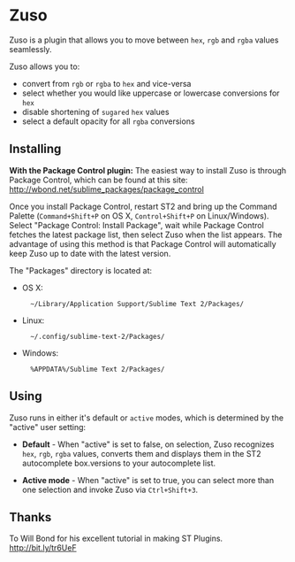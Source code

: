 Zuso
====

Zuso is a plugin that allows you to move between `hex`, `rgb` and `rgba` values seamlessly.

Zuso allows you to:

* convert from `rgb` or `rgba` to `hex` and vice-versa
* select whether you would like uppercase or lowercase conversions for `hex`
* disable shortening of `sugared` `hex` values
* select a default opacity for all `rgba` conversions


Installing
----------
**With the Package Control plugin:** The easiest way to install Zuso is through Package Control, which can be found at this site: http://wbond.net/sublime_packages/package_control

Once you install Package Control, restart ST2 and bring up the Command Palette (`Command+Shift+P` on OS X, `Control+Shift+P` on Linux/Windows). Select "Package Control: Install Package", wait while Package Control fetches the latest package list, then select Zuso when the list appears. The advantage of using this method is that Package Control will automatically keep Zuso up to date with the latest version.

The "Packages" directory is located at:

* OS X:

        ~/Library/Application Support/Sublime Text 2/Packages/

* Linux:

        ~/.config/sublime-text-2/Packages/

* Windows:

        %APPDATA%/Sublime Text 2/Packages/

Using
-----
Zuso runs in either it's default or `active` modes, which is determined by the "active" user setting:

* **Default** - When "active" is set to false,  on selection, Zuso recognizes `hex`, `rgb`, `rgba` values, converts them and displays them in the ST2 autocomplete box.versions to your autocomplete list.

* **Active mode** - When "active" is set to true, you can select more than one selection and invoke Zuso via `Ctrl+Shift+3`.


Thanks
-------
To Will Bond for his excellent tutorial in making ST Plugins. http://bit.ly/tr6UeF

